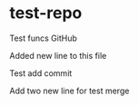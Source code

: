 # test-repo
Test funcs GitHub

Added new line to this file

Test add commit

Add two new line for test merge